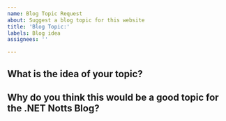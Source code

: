```yaml
---
name: Blog Topic Request
about: Suggest a blog topic for this website
title: 'Blog Topic:'
labels: Blog idea
assignees: ''

---
```


## What is the idea of your topic?

## Why do you think this would be a good topic for the .NET Notts Blog?

